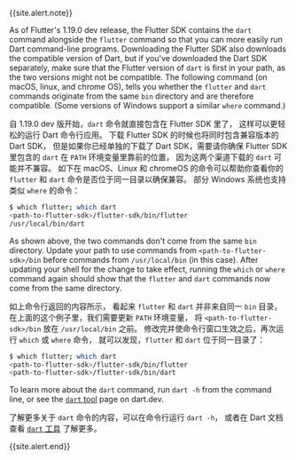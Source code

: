 {{site.alert.note}}

  As of Flutter's 1.19.0 dev release, the Flutter SDK
  contains the `dart` command alongside the `flutter`
  command so that you can more easily run Dart
  command-line programs. Downloading the Flutter SDK
  also downloads the compatible version of Dart,
  but if you've downloaded the Dart SDK separately,
  make sure that the Flutter version of `dart` is
  first in your path, as the two versions might not be compatible.
  The following command (on macOS, linux, and chrome OS),
  tells you whether the `flutter` and `dart` commands
  originate from the same `bin` directory and are therefore
  compatible. (Some versions of Windows
  support a similar `where` command.)
  
  自 1.19.0 dev 版开始，`dart` 命令就直接包含在 Flutter SDK 里了，
  这样可以更轻松的运行 Dart 命令行应用。
  下载 Flutter SDK 的时候也将同时包含兼容版本的 Dart SDK，
  但是如果你已经单独的下载了 Dart SDK，需要请你确保
  Flutter SDK 里包含的 `dart` 在 `PATH` 环境变量里靠前的位置，
  因为这两个渠道下载的 `dart` 可能并不兼容。
  如下在 macOS、Linux 和 chromeOS 的命令可以帮助你查看你的
  `flutter` 和 `dart` 命令是否位于同一目录以确保兼容。
  部分 Windows 系统也支持类似 `where` 的命令：
  
  ```sh
  $ which flutter; which dart
  <path-to-flutter-sdk>/flutter-sdk/bin/flutter
  /usr/local/bin/dart
  ```

  As shown above, the two commands don't come from
  the same `bin` directory. Update your path to use
  commands from `<path-to-flutter-sdk>/bin` before 
  commands from `/usr/local/bin` (in this case).
  After updating your shell for the change to take effect,
  running the `which` or `where` command again
  should show that the `flutter` and `dart` commands
  now come from the same directory.
  
  如上命令行返回的内容所示，
  看起来 `flutter` 和 `dart` 并非来自同一 `bin` 目录，
  在上面的这个例子里，我们需要更新 `PATH` 环境变量，
  将 `<path-to-flutter-sdk>/bin` 放在 `/usr/local/bin` 之前。
  修改完并使命令行窗口生效之后，再次运行 `which` 或 `where` 命令，
  就可以发现，`flutter` 和 `dart` 位于同一目录了：

  ```sh
  $ which flutter; which dart
  <path-to-flutter-sdk>/flutter-sdk/bin/flutter
  <path-to-flutter-sdk>/flutter-sdk/bin/dart
  ```

  To learn more about the `dart` command, run `dart -h`
  from the command line, or see the [`dart` tool][] page
  on dart.dev.
  
  了解更多关于 `dart` 命令的内容，可以在命令行运行 `dart -h`，
  或者在 Dart 文档查看 [`dart` 工具][`dart` tool] 了解更多。
  
{{site.alert.end}}

[`dart` tool]: {{site.dart-site}}/tools/dart-vm

